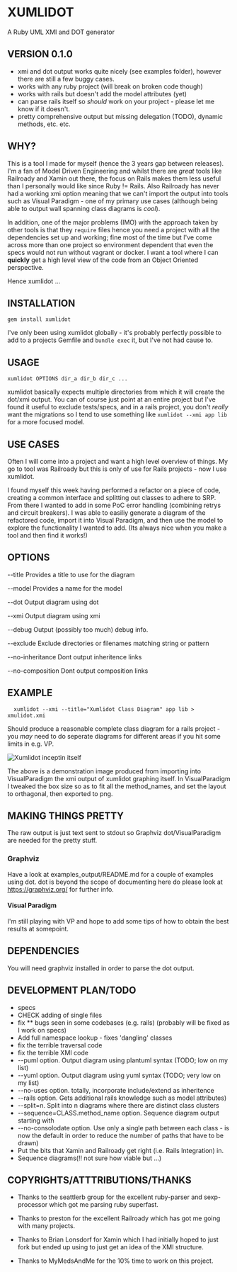 # XUMLIDOT

A Ruby UML XMI and DOT generator

## VERSION 0.1.0

- xmi and dot output works quite nicely (see examples folder), however there are still a few buggy cases.
- works with any ruby project (will break on broken code though)
- works with rails but doesn't add the model attributes (yet)
- can parse rails itself so *should* work on your project - please let me know if it doesn't.
- pretty comprehensive output but missing delegation (TODO), dynamic methods, etc. etc.

## WHY?

This is a tool I made for myself (hence the 3 years gap between releases). I'm
a fan of Model Driven Engineering and whilst there are *great* tools like
Railroady and Xamin out there, the focus on Rails makes them less useful than I
personally would like since Ruby != Rails. Also Railroady has never had a
working xmi option meaning that we can't import the output into tools such as
Visual Paradigm - one of my primary use cases (although being able to output
wall spanning class diagrams is *cool*).

In addition, one of the major problems (IMO) with the approach taken by other
tools is that they `require` files hence you need a project with all the
dependencies set up and working; fine most of the time but I've come across
more than one project so environment dependent that even the specs would not
run without vagrant or docker.  I want a tool where I can **quickly** get a
high level view of the code from an Object Oriented perspective.

Hence xumlidot ...

## INSTALLATION

```
gem install xumlidot
```

I've only been using xumlidot globally - it's probably perfectly possible to add
to a projects Gemfile and `bundle exec` it, but I've not had cause to.

## USAGE

    xumlidot OPTIONS dir_a dir_b dir_c ...

xumlidot basically expects multiple directories from which it will create the
dot/xmi output. You can of course just point at an entire project but I've found
it useful to exclude tests/specs, and in a rails project, you don't _really_ want
the migrations so I tend to use something like `xumlidot --xmi app lib` for a
more focused model.

## USE CASES

Often I will come into a project and want a high level overview of things. My go to
tool was Railroady but this is only of use for Rails projects - now I use xumlidot.

I found myself this week having performed a refactor on a piece of code, creating a
common interface and splitting out classes to adhere to SRP. From there I wanted to
add in some PoC error handling (combining retrys and circuit breakers). I was able
to easiliy generate a diagram of the refactored code, import it into Visual Paradigm,
and then use the model to explore the functionality I wanted to add. (Its always nice
when you make a tool and then find it works!)

## OPTIONS

  --title
  Provides a title to use for the diagram

  --model
  Provides a name for the model

  --dot
  Output diagram using dot

  --xmi
  Output diagram using xmi

  --debug
  Output (possibly too much) debug info.

  --exclude
  Exclude directories or filenames matching string or pattern

  --no-inheritance
  Dont output inheritence links

  --no-composition
  Dont output composition links


## EXAMPLE

```
  xumlidot --xmi --title="Xumlidot Class Diagram" app lib > xmulidot.xmi
```

Should produce a reasonable complete class diagram for a rails project - you *may* need to do seperate
diagrams for different areas if you hit some limits in e.g. VP.

![Xumlidot inceptin itself](https://raw.githubusercontent.com/os6sense/xumlidot/master/examples_output/xumlidot.png)

The above is a demonstration image produced from importing into VisualParadigm
the xmi output of xumlidot graphing itself. In VisualParadigm I tweaked the box size so as to fit
all the method_names, and set the layout to orthagonal, then exported to png.

## MAKING THINGS PRETTY

The raw output is just text sent to stdout so Graphviz dot/VisualParadigm are needed for the pretty stuff.

### Graphviz
Have a look at examples_output/README.md for a couple of examples using dot. dot is beyond the
scope of documenting here do please look at https://graphviz.org/ for further info.

#### Visual Paradigm
I'm still playing with VP and hope to add some tips of how to obtain the best results at somepoint.

## DEPENDENCIES

You will need graphviz installed in order to parse the dot output.

## DEVELOPMENT PLAN/TODO

- specs
- CHECK adding of single files
- fix ** bugs seen in some codebases (e.g. rails) (probably will be fixed as I work on specs)
- Add full namespace lookup - fixes 'dangling' classes
- fix the terrible traversal code
- fix the terrible XMI code
- --puml option. Output diagram using plantuml syntax (TODO; low on my list)
- --yuml option. Output diagram using yuml syntax (TODO; very low on my list)
- --no-uses option. totally, incorporate include/extend as inheritence
- --rails option. Gets additional rails knowledge such as model attributes)
- --split=n.  Split into n diagrams where there are distinct class clusters
- --sequence=CLASS.method_name option. Sequence diagram output starting with
- --no-consolodate option. Use only a single path between each class - is now the default in order to reduce the number of paths that have to be drawn)
- Put the bits that Xamin and Railroady get right (i.e. Rails Integration) in.
- Sequence diagrams(!! not sure how viable but ...)

## COPYRIGHTS/ATTTRIBUTIONS/THANKS

- Thanks to the seattlerb group for the excellent ruby-parser and sexp-processor which got
me parsing ruby superfast.

- Thanks to preston for the excellent Railroady which has got me going with many projects.

- Thanks to Brian Lonsdorf for Xamin which I had initially hoped to just fork but ended up
using to just get an idea of the XMI structure.

- Thanks to MyMedsAndMe for the 10% time to work on this project.
